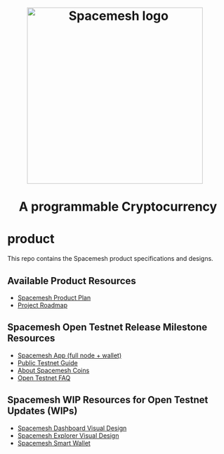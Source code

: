 <h1 align="center">
  <a href="https://spacemesh.io"><img width="400" src="https://spacemesh.io/content/images/2019/05/black_logo_hp.png" alt="Spacemesh logo" /></a>
  <p align="center">A programmable Cryptocurrency</p>
</h1>

# product
This repo contains the Spacemesh product specifications and designs.

## Available Product Resources

- [Spacemesh Product Plan](https://github.com/spacemeshos/product/blob/master/product_plan.md)
- [Project Roadmap](https://github.com/spacemeshos/product/blob/master/roadmap.md)

## Spacemesh Open Testnet Release Milestone Resources
- [Spacemesh App (full node + wallet)](https://github.com/spacemeshos/smapp)
- [Public Testnet Guide](https://testnet.spacemesh.io)
- [About Spacemesh Coins](spacemesh_coin.md)
- [Open Testnet FAQ](https://spacemesh.io/faq/)

## Spacemesh WIP Resources for Open Testnet Updates (WIPs)
- [Spacemesh Dashboard Visual Design](dashboard.md)
- [Spacemesh Explorer Visual Design](resources/Explorer.pdf)
- [Spacemesh Smart Wallet](svm-wallet.md)

